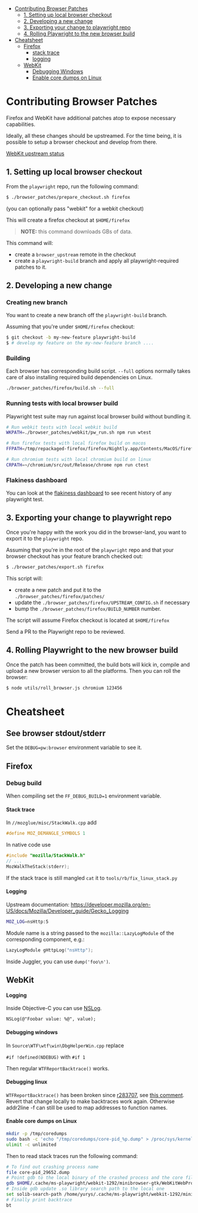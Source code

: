- [Contributing Browser Patches](#Contributing-browser-patches)
    * [1. Setting up local browser checkout](#1-setting-up-local-browser-checkout)
    * [2. Developing a new change](#2-developing-a-new-change)
    * [3. Exporting your change to playwright repo](#3-exporting-your-change-to-playwright-repo)
    * [4. Rolling Playwright to the new browser build](#4-rolling-playwright-to-the-new-browser-build)
- [Cheatsheet](#cheatsheet)
    * [Firefox](#firefox)
        - [stack trace](#stack-trace)
        - [logging](#logging)
    * [WebKit](#webkit)
        - [Debugging Windows](#degugging-windows)
        - [Enable core dumps on Linux](#enable-core-dumps-on-linux)

# Contributing Browser Patches

Firefox and WebKit have additional patches atop to expose necessary capabilities.

Ideally, all these changes should be upstreamed.
For the time being, it is possible to setup a browser checkout
and develop from there.

[WebKit upstream status](webkit/upstream_status.md)

## 1. Setting up local browser checkout

From the `playwright` repo, run the following command:

```bash
$ ./browser_patches/prepare_checkout.sh firefox
```
(you can optionally pass "webkit" for a webkit checkout)

This will create a firefox checkout at  `$HOME/firefox`

> **NOTE:** this command downloads GBs of data.


This command will:
- create a `browser_upstream` remote in the checkout
- create a `playwright-build` branch and apply all playwright-required patches to it.

## 2. Developing a new change

### Creating new branch

You want to create a new branch off the `playwright-build` branch.

Assuming that you're under `$HOME/firefox` checkout:

```bash
$ git checkout -b my-new-feature playwright-build
$ # develop my feature on the my-new-feature branch ....
```

### Building

Each browser has corresponding build script. `--full` options normally takes care of also installing required build dependencies on Linux.

```bash
./browser_patches/firefox/build.sh --full
```

### Running tests with local browser build

Playwright test suite may run against local browser build without bundling it.
```bash
# Run webkit tests with local webkit build
WKPATH=./browser_patches/webkit/pw_run.sh npm run wtest

# Run firefox tests with local firefox build on macos
FFPATH=/tmp/repackaged-firefox/firefox/Nightly.app/Contents/MacOS/firefox npm run ftest

# Run chromium tests with local chromium build on linux
CRPATH=~/chromium/src/out/Release/chrome npm run ctest
```

### Flakiness dashboard

You can look at the [flakiness dashboard](http://flaky.aslushnikov.com/) to see recent history of any playwright test.

## 3. Exporting your change to playwright repo

Once you're happy with the work you did in the browser-land, you want to export it to the `playwright` repo.

Assuming that you're in the root of the `playwright` repo and that your browser checkout has your feature branch checked out:

```bash
$ ./browser_patches/export.sh firefox
```

This script will:
- create a new patch and put it to the `./browser_patches/firefox/patches/`
- update the `./browser_patches/firefox/UPSTREAM_CONFIG.sh` if necessary
- bump the `./browser_patches/firefox/BUILD_NUMBER` number.

The script will assume Firefox checkout is located at `$HOME/firefox`

Send a PR to the Playwright repo to be reviewed.

## 4. Rolling Playwright to the new browser build

Once the patch has been committed, the build bots will kick in, compile and upload a new browser version to all the platforms. Then you can roll the browser:

```bash
$ node utils/roll_browser.js chromium 123456
```

# Cheatsheet

## See browser stdout/stderr

Set the `DEBUG=pw:browser` environment variable to see it.

## Firefox

### Debug build

When compiling set the `FF_DEBUG_BUILD=1` environment variable.

#### Stack trace

In `//mozglue/misc/StackWalk.cpp` add

```c++
#define MOZ_DEMANGLE_SYMBOLS 1
```

In native code use

```c++
#include "mozilla/StackWalk.h"
// ...
MozWalkTheStack(stderr);
```

If the stack trace is still mangled `cat` it to `tools/rb/fix_linux_stack.py`

#### Logging

Upstream documentation: https://developer.mozilla.org/en-US/docs/Mozilla/Developer_guide/Gecko_Logging

```bash
MOZ_LOG=nsHttp:5
```

Module name is a string passed to the `mozilla::LazyLogModule` of the corresponding component, e.g.:

```c++
LazyLogModule gHttpLog("nsHttp");
```

Inside Juggler, you can use `dump('foo\n')`.

## WebKit

#### Logging

Inside Objective-C you can use [NSLog](https://developer.apple.com/documentation/foundation/1395275-nslog).

```
NSLog(@"Foobar value: %@", value);
```

#### Debugging windows

In `Source\WTF\wtf\win\DbgHelperWin.cpp` replace

```#if !defined(NDEBUG)``` with ```#if 1```

Then regular `WTFReportBacktrace()` works.

#### Debugging linux

`WTFReportBacktrace()` has been broken since [r283707](https://github.com/WebKit/WebKit/commit/de4ba48c8f229bc45042b543a514f6d88b551a64), see [this comment](https://bugs.webkit.org/show_bug.cgi?id=181916#c96). Revert that change locally to make backtraces work again. Otherwise addr2line -f can still be used to map addresses to function names.

#### Enable core dumps on Linux

```bash
mkdir -p /tmp/coredumps
sudo bash -c 'echo "/tmp/coredumps/core-pid_%p.dump" > /proc/sys/kernel/core_pattern'
ulimit -c unlimited
```

Then to read stack traces run the following command:
```bash
# To find out crashing process name
file core-pid_29652.dump
# Point gdb to the local binary of the crashed process and the core file
gdb $HOME/.cache/ms-playwright/webkit-1292/minibrowser-gtk/WebKitWebProcess core-pid_29652
# Inside gdb update .so library search path to the local one
set solib-search-path /home/yurys/.cache/ms-playwright/webkit-1292/minibrowser-gtk
# Finally print backtrace
bt
```
